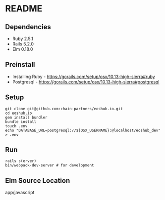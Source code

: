 # README

## Dependencies
- Ruby 2.5.1
- Rails 5.2.0
- Elm 0.18.0

## Preinstall
- Installing Ruby - https://gorails.com/setup/osx/10.13-high-sierra#ruby
- Postgresql - https://gorails.com/setup/osx/10.13-high-sierra#postgresql

## Setup
```
git clone git@github.com:chain-partners/eoshub.io.git
cd eoshub.io
gem install bundler
bundle install
touch .env
echo "DATABASE_URL=postgresql://${OSX_USERNAME}:@localhost/eoshub_dev" > .env
```

## Run
```
rails s(erver)
bin/webpack-dev-server # for development
```

## Elm Source Location
app/javascript
